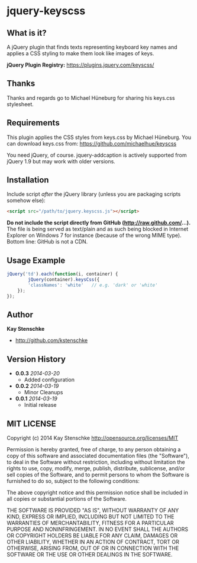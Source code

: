jquery-keyscss
=================

What is it?
-----------

A jQuery plugin that finds texts representing keyboard key names and applies a CSS styling to make them look like images of keys.

__jQuery Plugin Registry:__ https://plugins.jquery.com/keyscss/


Thanks
------
Thanks and regards go to Michael Hüneburg for sharing his keys.css stylesheet. 


Requirements
------------
This plugin applies the CSS styles from keys.css by Michael Hüneburg.
You can download keys.css from: https://github.com/michaelhue/keyscss

You need jQuery, of course. jquery-addcaption is actively supported from jQuery 1.9 but may work with older versions.


Installation
------------

Include script *after* the jQuery library (unless you are packaging scripts somehow else):

```html
<script src="/path/to/jquery.keyscss.js"></script>
```

**Do not include the script directly from GitHub (http://raw.github.com/...).** The file is being served as text/plain and as such being blocked
in Internet Explorer on Windows 7 for instance (because of the wrong MIME type). Bottom line: GitHub is not a CDN.


Usage Example
-------------

```javascript
jQuery('td').each(function(i, container) {
        jQuery(container).keysCss({
		'classNames': 'white'	// e.g. 'dark' or 'white'
	});
});
```

Author
------

**Kay Stenschke**
+ http://github.com/kstenschke


Version History
---------------
* **0.0.3** *2014-03-20*
    - Added configuration
* **0.0.2** *2014-03-19*
    - Minor Cleanups
* **0.0.1** *2014-03-19*
    - Initial release


MIT LICENSE
---

Copyright (c) 2014 Kay Stenschke
http://opensource.org/licenses/MIT

Permission is hereby granted, free of charge, to any person obtaining a copy of this software and associated documentation files (the "Software"), to deal in the Software without restriction, including without limitation the rights to use, copy, modify, merge, publish, distribute, sublicense, and/or sell copies of the Software, and to permit persons to whom the Software is furnished to do so, subject to the following conditions:

The above copyright notice and this permission notice shall be included in all copies or substantial portions of the Software.

THE SOFTWARE IS PROVIDED "AS IS", WITHOUT WARRANTY OF ANY KIND, EXPRESS OR IMPLIED, INCLUDING BUT NOT LIMITED TO THE WARRANTIES OF MERCHANTABILITY, FITNESS FOR A PARTICULAR PURPOSE AND NONINFRINGEMENT. IN NO EVENT SHALL THE AUTHORS OR COPYRIGHT HOLDERS BE LIABLE FOR ANY CLAIM, DAMAGES OR OTHER LIABILITY, WHETHER IN AN ACTION OF CONTRACT, TORT OR OTHERWISE, ARISING FROM, OUT OF OR IN CONNECTION WITH THE SOFTWARE OR THE USE OR OTHER DEALINGS IN THE SOFTWARE.
